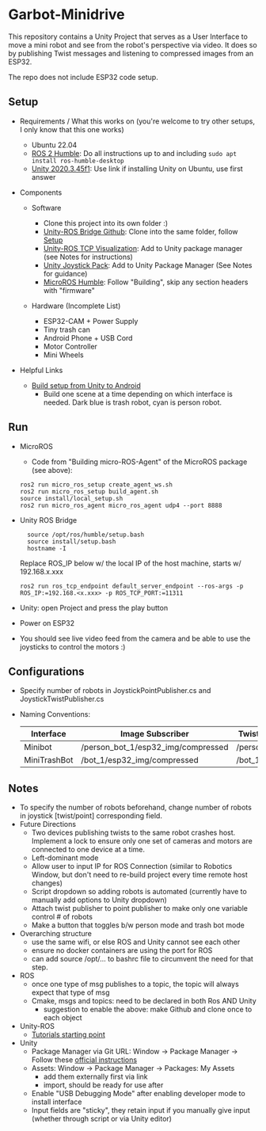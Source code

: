 # Garbot-Minidrive
This repository contains a Unity Project that serves as a User Interface to move a mini robot and see from the robot's perspective via video. It does so by 
publishing Twist messages and listening to compressed images from an ESP32.

The repo does not include ESP32 code setup.

## Setup
- Requirements / What this works on (you're welcome to try other setups, I only know that this one works)
  - Ubuntu 22.04
  - [ROS 2 Humble](https://docs.ros.org/en/humble/Installation/Ubuntu-Install-Debians.html): Do all instructions up to and including ```sudo apt install ros-humble-desktop```
  - [Unity 2020.3.45f1](https://stackoverflow.com/questions/73378850/how-can-i-install-unity-hub-on-ubuntu-22-04): Use link if installing Unity on Ubuntu, use first answer
  
- Components
  - Software
    - Clone this project into its own folder :)
    - [Unity-ROS Bridge Github](https://github.com/Unity-Technologies/Unity-Robotics-Hub/blob/main/tutorials/ros_unity_integration/README.md): Clone into the same folder, follow [Setup](https://github.com/Unity-Technologies/Unity-Robotics-Hub/blob/main/tutorials/ros_unity_integration/setup.md)
    - [Unity-ROS TCP Visualization](https://github.com/Unity-Technologies/ROS-TCP-Connector/blob/main/com.unity.robotics.visualizations/Visualizations.md): Add to Unity package manager (see Notes for instructions)
    - [Unity Joystick Pack](https://assetstore.unity.com/packages/tools/input-management/joystick-pack-107631): Add to Unity Package Manager (See Notes for guidance)
    - [MicroROS Humble](https://github.com/micro-ROS/micro_ros_setup/tree/humble#quick-start): Follow "Building", skip any section headers with "firmware"
      
  - Hardware (Incomplete List)
    - ESP32-CAM + Power Supply
    - Tiny trash can
    - Android Phone + USB Cord
    - Motor Controller
    - Mini Wheels

- Helpful Links
  - [Build setup from Unity to Android](https://www.youtube.com/watch?v=Nb62z3J4A_A)
    - Build one scene at a time depending on which interface is needed. Dark blue is trash robot, cyan is person robot.

## Run
- MicroROS
  - Code from "Building micro-ROS-Agent" of the MicroROS package (see above):
  ```
  ros2 run micro_ros_setup create_agent_ws.sh
  ros2 run micro_ros_setup build_agent.sh
  source install/local_setup.sh
  ros2 run micro_ros_agent micro_ros_agent udp4 --port 8888
  ```

- Unity ROS Bridge
  ```
    source /opt/ros/humble/setup.bash
    source install/setup.bash
    hostname -I
  ```
    Replace ROS_IP below w/ the local IP of the host machine, starts w/ 192.168.x.xxx
  ```
  ros2 run ros_tcp_endpoint default_server_endpoint --ros-args -p ROS_IP:=192.168.<x.xxx> -p ROS_TCP_PORT:=11311
  ```
- Unity: open Project and press the play button
- Power on ESP32
- You should see live video feed from the camera and be able to use the joysticks to control the motors :)
  
## Configurations
- Specify number of robots in JoystickPointPublisher.cs and JoystickTwistPublisher.cs
- Naming Conventions:

  | Interface    | Image Subscriber                  | Twist/Point Publisher             |
  |--------------|-----------------------------------|-----------------------------------|
  | Minibot      | /person_bot_1/esp32_img/compressed| /person_bot_1/cmd_vel             |
  | MiniTrashBot | /bot_1/esp32_img/compressed       | /bot_1/cmd_vel                    |

## Notes
- To specify the number of robots beforehand, change number of robots in joystick [twist/point] corresponding field.
- Future Directions
  - Two devices publishing twists to the same robot crashes host. Implement a lock to ensure only one set of cameras and motors are connected to one device at a time.
  - Left-dominant mode
  - Allow user to input IP for ROS Connection (similar to Robotics Window, but don't need to re-build project every time remote host changes)
  - Script dropdown so adding robots is automated (currently have to manually add options to Unity dropdown)
  - Attach twist publisher to point publisher to make only one variable control # of robots
  - Make a button that toggles b/w person mode and trash bot mode
- Overarching structure
  - use the same wifi, or else ROS and Unity cannot see each other
  - ensure no docker containers are using the port for ROS
  - can add source /opt/... to bashrc file to circumvent the need for that step.
- ROS
  - once one type of msg publishes to a topic, the topic will always expect that type of msg
  - Cmake, msgs and topics: need to be declared in both Ros AND Unity
    - suggestion to enable the above: make Github and clone once to each object
- Unity-ROS
  - [Tutorials starting point](https://github.com/Unity-Technologies/Unity-Robotics-Hub/blob/main/tutorials/ros_unity_integration/README.md)
- Unity
  - Package Manager via Git URL: Window -> Package Manager -> Follow these [official instructions](https://docs.unity3d.com/2020.3/Documentation/Manual/upm-ui-giturl.html)
  - Assets: Window -> Package Manager -> Packages: My Assets
    - add them externally first via link
    - import, should be ready for use after
  - Enable "USB Debugging Mode" after enabling developer mode to install interface
  - Input fields are "sticky", they retain input if you manually give input (whether through script or via Unity editor)
